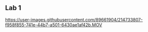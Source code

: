 ## Lab 1






https://user-images.githubusercontent.com/89661904/214733807-f958f855-741e-44b7-a501-6430ae1af42b.MOV








